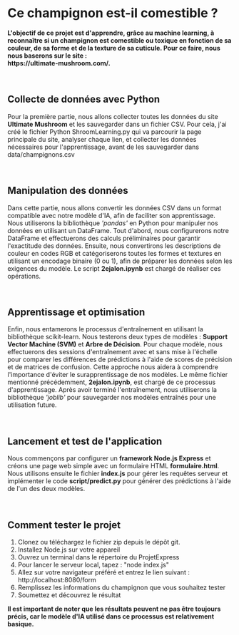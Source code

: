 # Ce champignon est-il comestible ?
<p><strong> L'objectif de ce projet est d'apprendre, grâce au machine learning, à reconnaître si un champignon est comestible ou toxique en fonction de sa couleur, de sa forme et de la texture de sa cuticule. Pour ce faire, nous nous baserons sur le site : <br> https://ultimate-mushroom.com/. </strong></p> <br/>

## Collecte de données avec Python
<p>Pour la première partie, nous allons collecter toutes les données du site <strong>Ultimate Mushroom</strong> et les sauvegarder dans un fichier CSV. Pour cela, j'ai créé le fichier Python ShroomLearning.py qui va parcourir la page principale du site, analyser chaque lien, et collecter les données nécessaires pour l'apprentissage, avant de les sauvegarder dans data/champignons.csv</p> <br/>

## Manipulation des données
<p>Dans cette partie, nous allons convertir les données CSV dans un format compatible avec notre modèle d'IA, afin de faciliter son apprentissage. Nous utiliserons la bibliothèque <i>'pandas'</i> en Python pour manipuler nos données en utilisant un DataFrame. Tout d'abord, nous configurerons notre DataFrame et effectuerons des calculs préliminaires pour garantir l'exactitude des données. Ensuite, nous convertirons les descriptions de couleur en codes RGB et catégoriserons toutes les formes et textures en utilisant un encodage binaire (0 ou 1), afin de préparer les données selon les exigences du modèle. Le script <strong>2ejalon.ipynb</strong> est chargé de réaliser ces opérations.</p> <br/>

## Apprentissage et optimisation
<p>Enfin, nous entamerons le processus d'entraînement en utilisant la bibliothèque scikit-learn. Nous testerons deux types de modèles : <strong>Support Vector Machine (SVM)</strong> et <strong>Arbre de Décision</strong>. Pour chaque modèle, nous effectuerons des sessions d'entraînement avec et sans mise à l'échelle pour comparer les différences de prédictions à l'aide de scores de précision et de matrices de confusion. Cette approche nous aidera à comprendre l'importance d'éviter le surapprentissage de nos modèles. Le même fichier mentionné précédemment, <strong>2ejalon.ipynb</strong>, est chargé de ce processus d'apprentissage. Après avoir terminé l'entraînement, nous utiliserons la bibliothèque <i>'joblib'</i> pour sauvegarder nos modèles entraînés pour une utilisation future.</p> <br/>

## Lancement et test de l'application
<p>Nous commençons par configurer un <strong>framework Node.js Express</strong> et créons une page web simple avec un formulaire HTML <strong>formulaire.html</strong>. Nous utilisons ensuite le fichier <strong>index.js</strong> pour gérer les requêtes serveur et implémenter le code <strong>script/predict.py</strong> pour générer des prédictions à l'aide de l'un des deux modèles.</p> <br/>

## Comment tester le projet
<ol> <li>Clonez ou téléchargez le fichier zip depuis le dépôt git.</li> <li>Installez Node.js sur votre appareil</li> <li>Ouvrez un terminal dans le répertoire du ProjetExpress</li> <li>Pour lancer le serveur local, tapez : "node index.js"</li> <li>Allez sur votre navigateur préféré et entrez le lien suivant : http://localhost:8080/form</li> <li>Remplissez les informations du champignon que vous souhaitez tester</li> <li>Soumettez et découvrez le résultat</li> </ol> <strong>Il est important de noter que les résultats peuvent ne pas être toujours précis, car le modèle d'IA utilisé dans ce processus est relativement basique.</strong>


